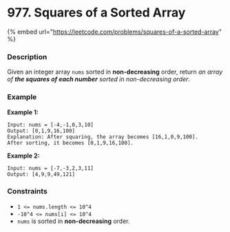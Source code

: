 # 977. Squares of a Sorted Array

{% embed url="https://leetcode.com/problems/squares-of-a-sorted-array" %}

### Description

Given an integer array `nums` sorted in **non-decreasing** order, return _an array of **the squares of each number** sorted in non-decreasing order_.

### Example

**Example 1:**

```
Input: nums = [-4,-1,0,3,10]
Output: [0,1,9,16,100]
Explanation: After squaring, the array becomes [16,1,0,9,100].
After sorting, it becomes [0,1,9,16,100].
```

**Example 2:**

```
Input: nums = [-7,-3,2,3,11]
Output: [4,9,9,49,121]
```

### Constraints

* `1 <= nums.length <= 10^4`
* `-10^4 <= nums[i] <= 10^4`
* `nums` is sorted in **non-decreasing** order.
